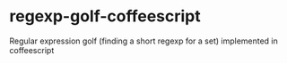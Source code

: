 regexp-golf-coffeescript
========================

Regular expression golf (finding a short regexp for a set) implemented in coffeescript
